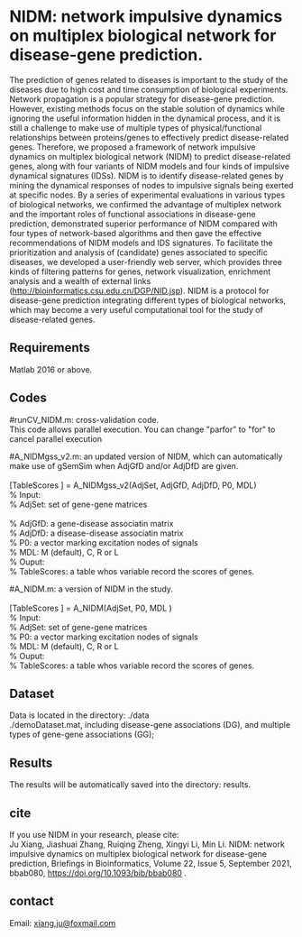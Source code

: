 # NIDM: network impulsive dynamics on multiplex biological network for disease-gene prediction.
The prediction of genes related to diseases is important to the study of the diseases due to high cost and time consumption of biological experiments. Network propagation is a popular strategy for disease-gene prediction. However, existing methods focus on the stable solution of dynamics while ignoring the useful information hidden in the dynamical process, and it is still a challenge to make use of multiple types of physical/functional relationships between proteins/genes to effectively predict disease-related genes. Therefore, we proposed a framework of network impulsive dynamics on multiplex biological network (NIDM) to predict disease-related genes, along with four variants of NIDM models and four kinds of impulsive dynamical signatures (IDSs). NIDM is to identify disease-related genes by mining the dynamical responses of nodes to impulsive signals being exerted at specific nodes. By a series of experimental evaluations in various types of biological networks, we confirmed the advantage of multiplex network and the important roles of functional associations in disease-gene prediction, demonstrated superior performance of NIDM compared with four types of network-based algorithms and then gave the effective recommendations of NIDM models and IDS signatures. To facilitate the prioritization and analysis of (candidate) genes associated to specific diseases, we developed a user-friendly web server, which provides three kinds of filtering patterns for genes, network visualization, enrichment analysis and a wealth of external links (http://bioinformatics.csu.edu.cn/DGP/NID.jsp). NIDM is a protocol for disease-gene prediction integrating different types of biological networks, which may become a very useful computational tool for the study of disease-related genes.


## Requirements
Matlab 2016 or above.   


## Codes 
#runCV_NIDM.m: cross-validation code.  <br>
This code allows parallel execution. You can change "parfor" to "for" to cancel parallel execution  <br>


#A_NIDMgss_v2.m: an updated version of NIDM, which can automatically make use of gSemSim when AdjGfD and/or AdjDfD are given. <br>   
[TableScores ] = A_NIDMgss_v2(AdjSet, AdjGfD, AdjDfD, P0, MDL)  <br>
% Input:  <br>
% AdjSet: set of gene-gene matrices <br>  
% AdjGfD: a gene-disease associatin matrix <br>
% AdjDfD: a disease-disease associatin matrix <br>
% P0: a vector marking excitation nodes of signals  <br>
% MDL: M (default), C, R or L <br>
% Ouput: <br>
% TableScores: a table whos variable record the scores of genes.  <br> 
 
  
#A_NIDM.m: a version of NIDM in the study. <br>   
[TableScores ] = A_NIDM(AdjSet, P0, MDL )<br>
% Input:  <br>
% AdjSet: set of gene-gene matrices <br> 
% P0: a vector marking excitation nodes of signals  <br>
% MDL: M (default), C, R or L <br>
% Ouput: <br>
% TableScores: a table whos variable record the scores of genes.  <br> 


## Dataset
Data is located in the directory: ./data <br>
./demoDataset.mat, including disease-gene associations (DG), and multiple types of gene-gene associations (GG);  <br> 


## Results 
The results will be automatically saved into the directory: results.  

## cite
If you use NIDM in your research, please cite: <br> 
Ju Xiang, Jiashuai Zhang, Ruiqing Zheng, Xingyi Li, Min Li. NIDM: network impulsive dynamics on multiplex biological network for disease-gene prediction, Briefings in Bioinformatics, Volume 22, Issue 5, September 2021, bbab080, https://doi.org/10.1093/bib/bbab080
.


## contact<br>
Email: xiang.ju@foxmail.com 
